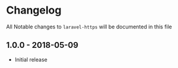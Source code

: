 # Changelog

All Notable changes to `laravel-https` will be documented in this file

## 1.0.0 - 2018-05-09

- Initial release
